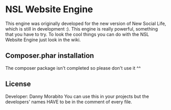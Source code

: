# NSL Website Engine

This engine was originally developed for the new version of New Social Life, which is still in development :). This engine is really powerful, something that you have to try.
To look the cool things you can do with the NSL Website Engine just look in the wiki.

## Composer.phar installation
The composer package isn't completed so please don't use it ^^

## License
Developer: Danny Morabito
You can use this in your projects but the developers' names HAVE to be in the comment of every file.
